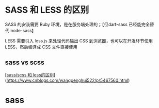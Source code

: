 # SASS 和 LESS 的区别



SASS 的安装需要 Ruby 环境，是在服务端处理的；【但dart-sass 已经能完全替代 node-sass】

LESS 需要引入 less.js 来处理代码输出 CSS 到浏览器，也可以在开发环节使用 LESS，然后编译成 CSS 文件直接使用

## sass vs scss

[[sass/scss 和 less的区别](https://www.cnblogs.com/wangpenghui522/p/5467560.html)](https://www.cnblogs.com/wangpenghui522/p/5467560.html)





# sass




